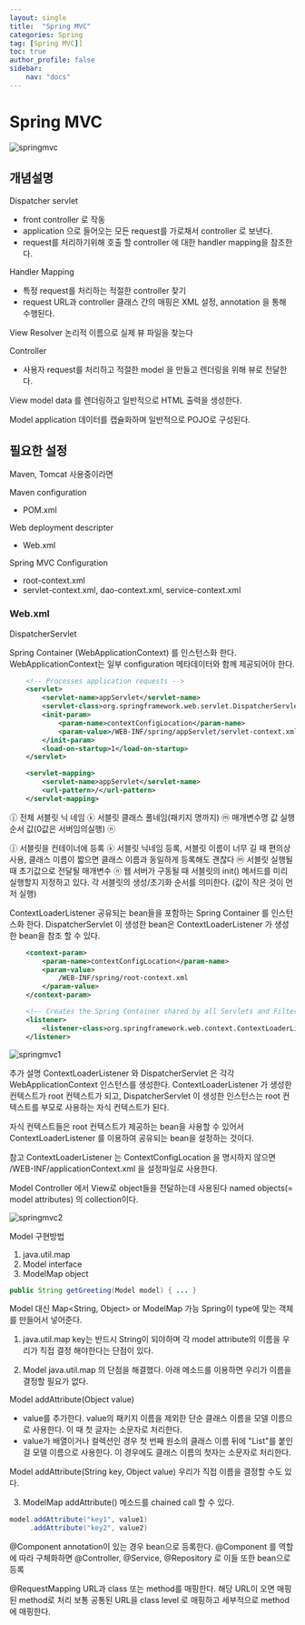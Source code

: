 ```yaml
---
layout: single
title:  "Spring MVC"
categories: Spring
tag: [Spring MVC]]
toc: true
author_profile: false
sidebar:
    nav: "docs"
---
```


# Spring MVC

![springmvc](https://user-images.githubusercontent.com/59478159/148723742-c30f9f7b-d9df-4eb1-bd15-1c142e5fe514.png)

## 개념설명
Dispatcher servlet
- front controller 로 작동
- application 으로 들어오는 모든 request를 가로채서 controller 로 보낸다.
- request를 처리하기위해 호출 할 controller 에 대한 handler mapping을 참조한다.

Handler Mapping
- 특정 request를 처리하는 적절한 controller 찾기
- request URL과 controller 클래스 간의 매핑은 XML 설정, annotation 을 통해 수행된다.

View Resolver
논리적 이름으로 실제 뷰 파일을 찾는다

Controller 
- 사용자 request를 처리하고 적절한 model 을 만들고 렌더링을 위해 뷰로 전달한다.


View
model data 를 렌더링하고 일반적으로 HTML 출력을 생성한다.

Model
application 데이터를 캡슐화하며 일반적으로 POJO로 구성된다.


## 필요한 설정
Maven, Tomcat 사용중이라면 

Maven configuration
- POM.xml

Web deployment descripter 
- Web.xml

Spring MVC Configuration
- root-context.xml
- servlet-context.xml, dao-context.xml, service-context.xml 



### Web.xml

DispatcherServlet

Spring Container (WebApplicationContext) 를 인스턴스화 한다.
WebApplicationContext는 일부 configuration 메타데이터와 함께 제공되어야 한다.

```xml
    <!-- Processes application requests -->
	<servlet>
		<servlet-name>appServlet</servlet-name>
		<servlet-class>org.springframework.web.servlet.DispatcherServlet</servlet-class>
		<init-param>
			<param-name>contextConfigLocation</param-name>
			<param-value>/WEB-INF/spring/appServlet/servlet-context.xml</param-value>
		</init-param>
		<load-on-startup>1</load-on-startup>
	</servlet>

	<servlet-mapping>
		<servlet-name>appServlet</servlet-name>
		<url-pattern>/</url-pattern>
	</servlet-mapping>
```

<serlvet> ⓙ <serlvet> 전체
<servlet-name> 서블릿 닉 네임 </servlet-name> ⓚ
<serlvet-class> 서블릿 클래스 풀네임(패키지 명까지) </servlet-class> 
<init-param>  ⓜ
<param-name> 매개변수명 </param-name>
<param-value> 값 </param-value>
</init-param>
<load-on-startup> 실행 순서 값(0값은 서버임의실행) </load-on-startup> ⓝ
</servlet>


ⓙ 서블릿을 컨테이너에 등록
ⓚ 서블릿 닉네임 등록, 서블릿 이름이 너무 길 때 편의상 사용, 클래스 이름이 짧으면 클래스 이름과 동일하게 등록해도 괜찮다
ⓜ 서블릿 실행될 때 초기값으로 전달될 매개변수 
ⓝ 웹 서버가 구동될 때 서블릿의 init() 메서드를 미리 실행할지 지정하고 있다. 각 서블릿의 생성/초기화 순서를 의미한다. (값이 작은 것이 먼저 실행)







ContextLoaderListener
공유되는 bean들을 포함하는 Spring Container 를 인스턴스화 한다.
DispatcherServlet 이 생성한 bean은 ContextLoaderListener 가 생성한 bean을 참조 할 수 있다.

```xml
    <context-param>
		<param-name>contextConfigLocation</param-name>
		<param-value>
			/WEB-INF/spring/root-context.xml
		</param-value>
	</context-param>

	<!-- Creates the Spring Container shared by all Servlets and Filters -->
	<listener>
		<listener-class>org.springframework.web.context.ContextLoaderListener</listener-class>
	</listener>
```


![springmvc1](https://user-images.githubusercontent.com/59478159/148723755-cb153939-4739-4a97-936a-519a59196041.png)

추가 설명
ContextLoaderListener 와 DispatcherServlet 은 각각 WebApplicationContext 인스턴스를 생성한다.
ContextLoaderListener 가 생성한 컨텍스트가 root 컨텍스트가 되고, DispatcherServlet 이 생성한 
인스턴스는 root 컨텍스트를 부모로 사용하는 자식 컨텍스트가 된다. 

자식 컨텍스트들은 root 컨텍스트가 제공하는 bean을 사용할 수 있어서 ContextLoaderListener 를 
이용하여 공유되는 bean을 설정하는 것이다.

참고
ContextLoaderListener 는 ContextConfigLocation 을 명시하지 않으면 /WEB-INF/applicationContext.xml 을 
설정파일로 사용한다.


Model 
Controller 에서 View로 object들을 전달하는데 사용된다
named objects(= model attributes) 의 collection이다.

![springmvc2](https://user-images.githubusercontent.com/59478159/148723761-b9bb8c90-273d-4dec-9855-f5f7cc5d124b.png)

Model 구현방법
1) java.util.map 
2) Model interface
3) ModelMap object 

```java
public String getGreeting(Model model) { ... }
```

Model 대신 Map<String, Object> or ModelMap 가능
Spring이 type에 맞는 객체를 만들어서 넣어준다.


1) java.util.map 
key는 반드시 String이 되야하며 각 model attribute의 이름을 우리가 직접 결정 해야한다는 단점이 있다.

2) Model 
java.util.map 의 단점을 해결했다. 아래 메소드를 이용하면 우리가 이름을 결정할 필요가 없다.


Model addAttribute(Object value)
- value를 추가한다. value의 패키지 이름을 제외한 단순 클래스 이름을 모델 이름으로 사용한다. 이 때 첫 글자는 소문자로 처리한다.
- value가 배열이거나 컬렉션인 경우 첫 번째 원소의 클래스 이름 뒤에 "List"를 붙인 걸 모델 이름으로 사용한다. 이 경우에도 클래스 이름의 첫자는 소문자로 처리한다.

Model addAttribute(String key, Object value)
우리가 직접 이름을 결정할 수도 있다.

3) ModelMap
addAttribute() 메소드를 chained call 할 수 있다.

```java
model.addAttribute("key1", value1)
     .addAttribute("key2", value2)
```

@Component annotation이 있는 경우 bean으로 등록한다.
@Component 를 역할에 따라 구체화하면 @Controller, @Service, @Repository 로 이들 또한 bean으로 등록


@RequestMapping
URL과 class 또는 method를 매핑한다.
해당 URL이 오면 매핑된 method로 처리
보통 공통된 URL을 class level 로 매핑하고 세부적으로 method 에 매핑한다.

